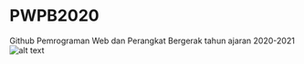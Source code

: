 # PWPB2020
Github Pemrograman Web dan Perangkat Bergerak tahun ajaran 2020-2021
![alt text](https://cdn4.iconfinder.com/data/icons/REALVISTA/mobile/png/400/android_platform.png)
